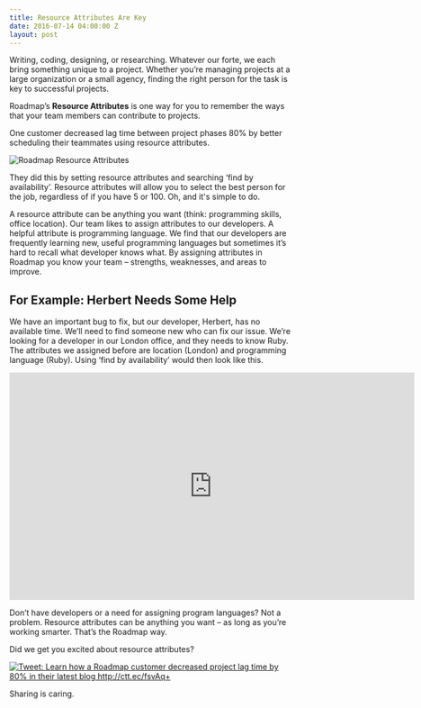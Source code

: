 ```yaml
---
title: Resource Attributes Are Key
date: 2016-07-14 04:00:00 Z
layout: post
---
```


Writing, coding, designing, or researching. Whatever our forte, we each bring something unique to a project.
Whether you’re managing projects at a large organization or a small agency, finding the right person for the task is key to successful projects.

Roadmap’s **Resource Attributes** is one way for you to remember the ways that your team members can contribute to projects.

One customer decreased lag time between project phases 80% by better scheduling their teammates using resource attributes. 
 
![Roadmap Resource Attributes ]({{site.baseurl}}/images/media/roadmap-impact-of-resource-attributes.png)
 
They did this by setting resource attributes and searching ‘find by availability’. Resource attributes will allow you to select the best person for the job, regardless of if you have 5 or 100. Oh, and it's simple to do.
 
A resource attribute can be anything you want (think: programming skills, office location). Our team likes to assign attributes to our developers. A helpful attribute is programming language. We find that our developers are frequently learning new, useful programming languages but sometimes it’s hard to recall what developer knows what. By assigning attributes in Roadmap you know your team –
strengths, weaknesses, and areas to improve.
 
## For Example: Herbert Needs Some Help

We have an important bug to fix, but our developer, Herbert, has no available time. We’ll need to find someone new who can fix our issue. We’re looking for a developer in our London office, and they needs to know Ruby. The attributes we assigned before are location (London) and programming language (Ruby). Using ‘find by availability’ would then look like this.
 
<iframe src="https://player.vimeo.com/video/133189445" width="720" height="404" frameborder="0" webkitallowfullscreen mozallowfullscreen allowfullscreen></iframe>
 
Don’t have developers or a need for assigning program languages? Not a problem. Resource attributes can be anything you want – as long as you’re working smarter. That’s the Roadmap way.
 
Did we get you excited about resource attributes? 

<a href="http://ctt.ec/fsvAq"><img src="http://clicktotweet.com/img/tweet-graphic-trans.png" alt="Tweet: Learn how a Roadmap customer decreased project lag time by 80% in their latest blog http://ctt.ec/fsvAq+" /></a>
 
Sharing is caring.
